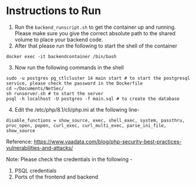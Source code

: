 # Instructions to Run

1. Run the `backend_runscript.sh` to get the container up and running. Please make sure you give the correct absolute path to the shared volume to place your backend code.
2. After that please run the following to start the shell of the container
```
docker exec -it backendcontainer /bin/bash
```
3. Now run the following commands in the shell
```
sudo -u postgres pg_ctlcluster 14 main start # to start the postgresql service, please check the password in the Dockerfile
cd ~/Documents/NetSec/
sh runserver.sh # to start the server
psql -h localhost -U postgres -f main.sql # to create the database
```
4. Edit the /etc/php/8.1/cli/php.ini at the following line-
```
disable_functions = show_source, exec, shell_exec, system, passthru, proc_open, popen, curl_exec, curl_multi_exec, parse_ini_file, show_source
```
Reference: https://www.vaadata.com/blog/php-security-best-practices-vulnerabilities-and-attacks/


Note:
Please check the credentials in the following -
1. PSQL credentials
2. Ports of the frontend and backend